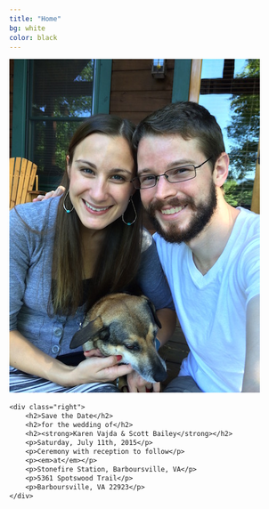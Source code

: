 ```yaml
---
title: "Home"
bg: white
color: black
---
```


<div id="intro-screen">
    <div class="left">
        <img src="/img/engagement_final_copy.JPG" alt="engagement day picture">
    </div>

    <div class="right">
        <h2>Save the Date</h2>
        <h2>for the wedding of</h2>
        <h2><strong>Karen Vajda & Scott Bailey</strong></h2>
        <p>Saturday, July 11th, 2015</p>
        <p>Ceremony with reception to follow</p>
        <p><em>at</em></p>
        <p>Stonefire Station, Barboursville, VA</p>
        <p>5361 Spotswood Trail</p>
        <p>Barboursville, VA 22923</p>
    </div>
</div>

<!-- <img src="/img/engagement_final_copy.JPG" alt="engagement day picture">

<div class="center-text" id="wedding-info">
    <h2><strong>Karen Vajda & Scott Bailey</strong></h2>
    <p>Saturday, July 11th, 2015</p>
    <p>Stonefire Station, Barboursville, VA</p>
</div> -->

